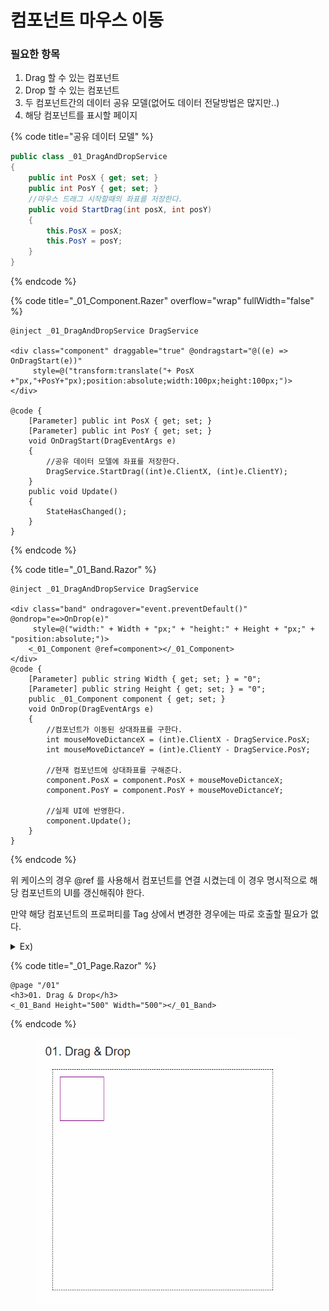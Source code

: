 # 컴포넌트 마우스 이동

### 필요한 항목

1. Drag 할 수 있는 컴포넌트
2. Drop 할 수 있는 컴포넌트
3. 두 컴포넌트간의 데이터 공유 모델(없어도 데이터 전달방법은 많지만..)
4. 해당 컴포넌트를 표시할 페이지



{% code title="공유 데이터 모델" %}
```csharp
public class _01_DragAndDropService
{
    public int PosX { get; set; }
    public int PosY { get; set; }
    //마우스 드래그 시작할때의 좌표를 저장한다. 
    public void StartDrag(int posX, int posY)
    {
        this.PosX = posX;
        this.PosY = posY;
    }
}
```
{% endcode %}

{% code title="_01_Component.Razer" overflow="wrap" fullWidth="false" %}
```cshtml
@inject _01_DragAndDropService DragService

<div class="component" draggable="true" @ondragstart="@((e) => OnDragStart(e))"
     style=@("transform:translate("+ PosX +"px,"+PosY+"px);position:absolute;width:100px;height:100px;")>
</div>

@code {
    [Parameter] public int PosX { get; set; }
    [Parameter] public int PosY { get; set; }
    void OnDragStart(DragEventArgs e)
    {
        //공유 데이터 모델에 좌표를 저장한다. 
        DragService.StartDrag((int)e.ClientX, (int)e.ClientY);
    }
    public void Update()
    {
        StateHasChanged();
    }
}
```
{% endcode %}

{% code title="_01_Band.Razor" %}
```cshtml
@inject _01_DragAndDropService DragService

<div class="band" ondragover="event.preventDefault()" @ondrop="e=>OnDrop(e)"
     style=@("width:" + Width + "px;" + "height:" + Height + "px;" + "position:absolute;")>
    <_01_Component @ref=component></_01_Component>
</div>
@code {
    [Parameter] public string Width { get; set; } = "0";
    [Parameter] public string Height { get; set; } = "0";
    public _01_Component component { get; set; }
    void OnDrop(DragEventArgs e)
    {
        //컴포넌트가 이동된 상대좌표를 구한다. 
        int mouseMoveDictanceX = (int)e.ClientX - DragService.PosX;
        int mouseMoveDictanceY = (int)e.ClientY - DragService.PosY;
        
        //현재 컴포넌트에 상대좌표를 구해준다. 
        component.PosX = component.PosX + mouseMoveDictanceX;
        component.PosY = component.PosY + mouseMoveDictanceY;

        //실제 UI에 반영한다. 
        component.Update();
    }
}
```
{% endcode %}

위 케이스의 경우 @ref 를 사용해서 컴포넌트를 연결 시켰는데 이 경우 명시적으로 해당 컴포넌트의 UI를 갱신해줘야 한다.&#x20;

만약 해당 컴포넌트의 프로퍼티를 Tag 상에서 변경한 경우에는 따로 호출할 필요가 없다.&#x20;

<details>

<summary>Ex)</summary>

```cshtml
<_01_Component @ref=component PosX="posX" PosY="posY"></_01_Component>

@code
{
    int posX = 0;
    int posY = 0;
    void OnDrop(DragEventArgs e)
    {
        int mouseMoveDictanceX = (int)e.ClientX - DragService.PosX;
        int mouseMoveDictanceY = (int)e.ClientY - DragService.PosY;

        posX = component.PosX + mouseMoveDictanceX;
        posY = component.PosY + mouseMoveDictanceY;
    }
}
```

</details>

{% code title="_01_Page.Razor" %}
```cshtml
@page "/01"
<h3>01. Drag & Drop</h3>
<_01_Band Height="500" Width="500"></_01_Band>
```
{% endcode %}

<figure><img src="../../.gitbook/assets/01DragNDrop.gif" alt=""><figcaption></figcaption></figure>

